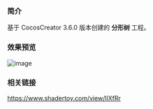 ### 简介
基于 CocosCreator 3.6.0 版本创建的 **分形树** 工程。

### 效果预览
![image](../../../gif/202208/2022080802.gif)

### 相关链接
https://www.shadertoy.com/view/llXfRr